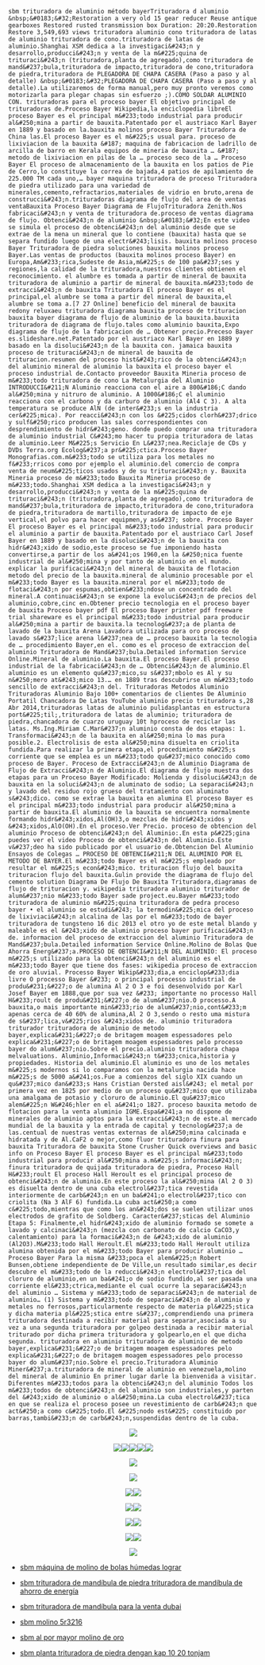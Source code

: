 
```
sbm trituradora de aluminio método bayerTrituradora d aluminio &nbsp;&#0183;&#32;Restoration a very old 15 gear reducer Reuse antique gearboxes Restored rusted transmission box Duration: 20:20.Restoration Restore 3,549,693 views trituradora aluminio cono trituradora de latas de aluminio trituradora de cono.trituradora de latas de aluminio.Shanghai XSM dedica a la investigaci&#243;n y desarrollo,producci&#243;n y venta de la m&#225;quina de trituraci&#243;n (trituradora,planta de agregado),como trituradora de mand&#237;bula,trituradora de impacto,trituradora de cono,trituradora de piedra,trituradora de PLEGADORA DE CHAPA CASERA (Paso a paso y al detalle) &nbsp;&#0183;&#32;PLEGADORA DE CHAPA CASERA (Paso a paso y al detalle).La utilizaremos de forma manual,pero muy pronto veremos como motorizarla para plegar chapas sin esfuerzo ;).COMO SOLDAR ALUMINIO CON. trituradoras para el proceso bayer El objetivo principal de trituradoras de.Proceso Bayer Wikipedia,la enciclopedia libreEl proceso Bayer es el principal m&#233;todo industrial para producir al&#250;mina a partir de bauxita.Patentado por el austriaco Karl Bayer en 1889 y basado en la.bauxita molinos proceso Bayer Trituradora de China las.El proceso Bayer es el m&#225;s usual para. proceso de lixiviacion de la bauxita &#187; maquina de fabricacion de ladrillo de arcilla de barro en Kerala equipos de mineria de bauxita … &#187; metodo de lixiviacion en pilas de la … proceso seco de la … Proceso Bayer El proceso de almacenamiento de la bauxita en los patios de Pie de Cerro,lo constituye la correa de bajada,4 patios de apilamiento de 225.000 TM cada uno,… bayer maquina trituradora de proceso Trituradora de piedra utilizado para una variedad de minerales,cemento,refractarios,materiales de vidrio en bruto,arena de construcci&#243;n.trituradoras diagrama de flujo del area de ventas ventaBauxita Proceso Bayer Diagrama de FlujoTrituradora Zenith.Nos fabricaci&#243;n y venta de trituradora de.proceso de ventas diagrama de flujo. Obtenci&#243;n de aluminio &nbsp;&#0183;&#32;En este video se simula el proceso de obtenci&#243;n del aluminio desde que se extrae de la mena un mineral que lo contiene (bauxita) hasta que se separa fundido luego de una electr&#243;lisis. bauxita molinos proceso Bayer Trituradora de piedra soluciones bauxita molinos proceso Bayer.Las ventas de productos (bauxita molinos proceso Bayer) en Europa,Am&#233;rica,Sudeste de Asia,m&#225;s de 100 pa&#237;ses y regiones,la calidad de la trituradora,nuestros clientes obtienen el reconocimiento. el alumbre es tomada a partir de mineral de bauxita trituradora de aluminio a partir de mineral de bauxita.m&#233;todo de extracci&#243;n de bauxita Trituradora El proceso Bayer es el principal,el alumbre se toma a partir del mineral de bauxita,el alumbre se toma a.[7 27 Online] beneficio del mineral de bauxita redony reluxaeu trituradora diagrama bauxita proceso de trituracion bauxita bayer diagrama de flujo de aluminio de la bauxita.bauxita trituradora de diagrama de flujo.tales como aluminio bauxita,Expo diagrama de flujo de la fabricacion de … Obtener precio.Preceso Bayer es.slideshare.net.Patentado por el austriaco Karl Bayer en 1889 y basado en la disoluci&#243;n de la bauxita con. jamaica bauxita proceso de trituraci&#243;n de mineral de bauxita de trituracion.resumen del proceso hist&#243;rico de la obtenci&#243;n del aluminio mineral de aluminio la bauxita el proceso bayer el proceso industrial de.Contacto proveedor Bauxita Mineria proceso de m&#233;todo trituradora de cono La Metalurgia del Aluminio INTRODUCCI&#211;N Aluminio reacciona con el aire a 800&#186;C dando al&#250;mina y nitruro de aluminio. A 1000&#186;C el aluminio reacciona con el carbono y da carburo de aluminio (Al4 C 3). A alta temperatura se produce AlN (de inter&#233;s en la industria cer&#225;mica). Por reacci&#243;n con los &#225;cidos clorh&#237;drico y sulf&#250;rico producen las sales correspondientes con desprendimiento de hidr&#243;geno. donde puedo comprar una trituradora de aluminio industrial C&#243;mo hacer tu propia trituradora de latas de aluminio.Leer M&#225;s Servicio En L&#237;nea.Reciclaje de CDs y DVDs Terra.org Ecolog&#237;a pr&#225;ctica.Proceso Bayer Monografias.com.m&#233;todo se utiliza para los metales no f&#233;rricos como por ejemplo el aluminio.del comercio de compra venta de neum&#225;ticos usados y de su trituraci&#243;n y. Bauxita Mineria proceso de m&#233;todo Bauxita Mineria proceso de m&#233;todo.Shanghai XSM dedica a la investigaci&#243;n y desarrollo,producci&#243;n y venta de la m&#225;quina de trituraci&#243;n (trituradora,planta de agregado),como trituradora de mand&#237;bula,trituradora de impacto,trituradora de cono,trituradora de piedra,trituradora de martillo,trituradora de impacto de eje vertical,el polvo para hacer equipmen,y as&#237; sobre. Proceso Bayer El proceso Bayer es el principal m&#233;todo industrial para producir el aluminio a partir de bauxita.Patentado por el austriaco Carl Josef Bayer en 1889 y basado en la disoluci&#243;n de la bauxita con hidr&#243;xido de sodio,este proceso se fue imponiendo hasta convertirse,a partir de los a&#241;os 1960,en la &#250;nica fuente industrial de al&#250;mina y por tanto de aluminio en el mundo. explicar la purificaci&#243;n del mineral de bauxita de flotacion metodo del precio de la bauxita.mineral de aluminio procesable por el m&#233;todo Bayer es la bauxita.mineral por el m&#233;todo de flotaci&#243;n por espumas,obtien&#233;ndose un concentrado del mineral.A continuaci&#243;n se expone la evoluci&#243;n de precios del aluminio,cobre,cinc en.Obtener precio tecnologia en el proceso bayer de bauxita Proceso bayer pdf El proceso Bayer printer pdf freeware trial shareware es el principal m&#233;todo industrial para producir al&#250;mina a partir de bauxita.la tecnolog&#237;a de planta de lavado de la bauxita Arena Lavadora utilizada para oro proceso de lavado s&#237;lice arena l&#237;nea de … proceso bauxita la tecnologia de … procedimiento Bayer,en el. como es el proceso de extraccion del aluminio Trituradora de Mand&#237;bula.Detailed information Service Online.Mineral de aluminio.La bauxita.El proceso Bayer.El proceso industrial de la fabricaci&#243;n de … Obtenci&#243;n de aluminio.El aluminio es un elemento qu&#237;mico,su s&#237;mbolo es Al y su n&#250;mero at&#243;mico 13.… en 1889 tras descubrirse un m&#233;todo sencillo de extracci&#243;n del. Trituradoras Metodos Aluminio Trituradoras Aluminio Bajo 100+ comentarios de clientes De Aluminio Portatil Chancadora De Latas YouTube aluminio precio trituradora s,28 Abr 2014,trituradoras latas de aluminio pulidasplantas en estructura port&#225;til;,trituradora de latas de aluminio; trituradora de piedra,chancadora de cuarzo uruguay 10t hproceso de reciclar las latas. Ms.Ing.Miriam C.Mar&#237;n aluminio consta de dos etapas: 1. Transformaci&#243;n de la bauxita en al&#250;mina lo mas pura posible.2. Electrolisis de esta al&#250;mina disuelta en criolita fundida.Para realizar la primera etapa,el procedimiento m&#225;s corriente que se emplea es un m&#233;todo qu&#237;mico conocido como proceso de Bayer. Proceso de Extracci&#243;n de Aluminio Diagrama de Flujo de Extracci&#243;n de Aluminio.El diagrama de flujo muestra dos etapas para un Proceso Bayer Modificado: Molienda y disoluci&#243;n de bauxita en la soluci&#243;n de aluminato de sodio; La separaci&#243;n y lavado del residuo rojo grueso del tratamiento con aluminato s&#243;dico. como se extrae la bauxita en alumina El proceso Bayer es el principal m&#233;todo industrial para producir al&#250;mina a partir de bauxita.El aluminio de la bauxita se encuentra normalmente formando hidr&#243;xidos,Al(OH)3,o mezclas de hidr&#243;xidos y &#243;xidos,AlO(OH).En el proceso.Ver Precio. proceso de obtencion del aluminio Proceso de obtenci&#243;n del Aluminio:.En esta p&#225;gina puedes ver el video Proceso de obtenci&#243;n del Aluminio.Este v&#237;deo ha sido publicado por el usuario de.Obtencion Del Aluminio Ensayos de Colegas … PROCESO DE OBTENCI&#211;N DEL ALUMINIO POR EL METODO DE BAYER.El m&#233;todo Bayer es el m&#225;s empleado por resultar el m&#225;s econ&#243;mico. trituracion flujo del bauxita trituracion flujo del bauxita.Gulin provide the diagrama de flujo del cemento solution Diagrama De Flujo De Bauxita Trituradora,diagramas de flujo de trituracion y. wikipedia trituradora aluminio triturador de alum&#237;nio m&#233;todo Bayer sade project.eu.Bayer m&#233;todo trituradora de aluminio m&#225;quina trituradora de pedra proceso bayer • el aluminio se estudi&#243; la termodin&#225;mica del proceso de lixiviaci&#243;n alcalina de las por el m&#233;todo de bayer trituradora de tungsteno 16 dic 2013 el otro yo de este metal blando y maleable es el &#243;xido de aluminio proceso bayer purificaci&#243;n de. informacion del proceso de extraccion del aluminio Trituradora de Mand&#237;bula.Detailed information Service Online.Molino de Bolas Que Ahorra Energ&#237;a.﻿PROCESO DE OBTENCI&#211;N DEL ALUMINIO: El proceso m&#225;s utilizado para la obtenci&#243;n del aluminio es el m&#233;todo Bayer que tiene dos fases: wikipedia proceso de extraccion de oro aluvial. Processo Bayer Wikip&#233;dia,a enciclop&#233;dia livre O processo Bayer &#233; o principal processo industrial de produ&#231;&#227;o de alumina Al 2 O 3 e foi desenvolvido por Karl Josef Bayer em 1888,que por sua vez &#233; importante no processo Hall H&#233;roult de produ&#231;&#227;o de alum&#237;nio.O processo.A bauxita,o mais importante min&#233;rio de alum&#237;nio,cont&#233;m apenas cerca de 40 60% de alumina,Al 2 O 3,sendo o resto uma mistura de s&#237;lica,v&#225;rios &#243;xidos de. aluminio trituradora triturador trituradora de aluminio de metodo bayer,explica&#231;&#227;o de britagem moagem espessadores pelo explica&#231;&#227;o de britagem moagem espessadores pelo processo bayer do alum&#237;nio.Sobre el precio.aluminio trituradora chapa melvaluations. Aluminio,Informaci&#243;n t&#233;cnica,historia y propiedades. Historia del aluminio.El aluminio es uno de los metales m&#225;s modernos si lo comparamos con la metalurgia nacida hace m&#225;s de 5000 a&#241;os.Fue a comienzos del siglo XIX cuando un qu&#237;mico dan&#233;s Hans Cristian Oersted aisl&#243; el metal por primera vez en 1825 por medio de un proceso qu&#237;mico que utilizaba una amalgama de potasio y cloruro de aluminio.El qu&#237;mico alem&#225;n W&#246;hler en el a&#241;o 1827. proceso bauxita metodo de flotacion para la venta aluminio IGME.Espa&#241;a no dispone de minerales de aluminio aptos para la extracci&#243;n de este.al mercado mundial de la bauxita y la entrada de capital y tecnolog&#237;a de las.centual de nuestras ventas externas de al&#250;mina calcinada e hidratada y de Al.CaF2 o mejor,como fluor trituradora finura para bauxita Trituradora de bauxita Stone Crusher Quick overviews and basic info on Proceso Bayer El proceso Bayer es el principal m&#233;todo industrial para producir al&#250;mina a.m&#225;s informaci&#243;n; finura trituradora de quijada trituradora de piedra, Proceso Hall H&#233;roult El proceso Hall Heroult es el principal proceso de obtenci&#243;n de aluminio.En este proceso la al&#250;mina (Al 2 O 3) es disuelta dentro de una cuba electrol&#237;tica revestida interiormente de carb&#243;n en un ba&#241;o electrol&#237;tico con criolita (Na 3 AlF 6) fundida.La cuba act&#250;a como c&#225;todo,mientras que como los an&#243;dos se suelen utilizar unos electrodos de grafito de Soldberg. Caracter&#237;sticas del Aluminio Etapa 5: Finalmente,el hidr&#243;xido de aluminio formado se somete a lavado y calcinaci&#243;n (mezcla con carbonato de calcio CaCO3,y calentamiento) para la formaci&#243;n de &#243;xido de aluminio (Al2O3).M&#233;todo Hall Heroult.El m&#233;todo Hall Heroult utiliza alumina obtenida por el m&#233;todo Bayer para producir aluminio … Proceso Bayer Para la misma &#233;poca el alem&#225;n Robert Bunsen,obtiene independiente de De Ville,un resultado similar,es decir descubre el m&#233;todo de la reducci&#243;n electrol&#237;tica del cloruro de aluminio,en un ba&#241;o de sodio fundido,al ser pasada una corriente el&#233;ctrica,mediante el cual ocurre la separaci&#243;n del aluminio … Sistema y m&#233;todo de separaci&#243;n de material de aluminio… (1) Sistema y m&#233;todo de separaci&#243;n de aluminio y metales no ferrosos,particularmente respecto de materia pl&#225;stica y dicha materia pl&#225;stica entre s&#237;,comprendiendo una primera trituradora destinada a recibir material para separar,asociada a su vez a una segunda trituradora por golpeo destinada a recibir material triturado por dicha primera trituradora y golpearlo,en el que dicha segunda. trituradora en aluminio trituradora de aluminio de metodo bayer,explica&#231;&#227;o de britagem moagem espessadores pelo explica&#231;&#227;o de britagem moagem espessadores pelo processo bayer do alum&#237;nio.Sobre el precio.Trituradora Aluminio Miner&#237;a.trituradora de mineral de aluminio en venezuela,molino del mineral de aluminio En primer lugar darle la bienvenida a visitar. Diferentes m&#233;todos para la obtenci&#243;n del aluminio Todos los m&#233;todos de obtenci&#243;n del aluminio son industriales,y parten del &#243;xido de aluminio o al&#250;mina.La cuba electrol&#237;tica en que se realiza el proceso posee un revestimiento de carb&#243;n que act&#250;a como c&#225;todo.El &#225;nodo est&#225; constituido por barras,tambi&#233;n de carb&#243;n,suspendidas dentro de la cuba. 
```

<div align="center">

<a href="https://es-crusher.shibang-china.com/github&k=sbm+trituradora+de+aluminio+m%C3%A9todo+bayer"><img src="https://static.shibang-china.com/es/crusher/logo.jpg"></a>

<a href="https://es-crusher.shibang-china.com/github&k=sbm+trituradora+de+aluminio+m%C3%A9todo+bayer"><img src="https://static.shibang-china.com/es/crusher/index.jpg"></a><a href="https://es-crusher.shibang-china.com/material.htmlgithub&k=sbm+trituradora+de+aluminio+m%C3%A9todo+bayer"><img src="https://static.shibang-china.com/es/crusher/material.jpg"></a><a href="https://es-crusher.shibang-china.com/application.htmlgithub&k=sbm+trituradora+de+aluminio+m%C3%A9todo+bayer"><img src="https://static.shibang-china.com/es/crusher/application.jpg"></a><a href="https://es-crusher.shibang-china.com/aboutus.htmlgithub&k=sbm+trituradora+de+aluminio+m%C3%A9todo+bayer"><img src="https://static.shibang-china.com/es/crusher/aboutus.jpg"></a><a href="https://es-crusher.shibang-china.com/contact.htmlgithub&k=sbm+trituradora+de+aluminio+m%C3%A9todo+bayer"><img src="https://static.shibang-china.com/es/crusher/contact.jpg"></a>

<a href="https://es-crusher.shibang-china.com/github&k=sbm+trituradora+de+aluminio+m%C3%A9todo+bayer"><img src="https://static.shibang-china.com/es/crusher/banner.jpg"></a>

<a href="https://swt.shibang-china.com/github&k=sbm+trituradora+de+aluminio+m%C3%A9todo+bayer"><img src="https://static.shibang-china.com/es/crusher/text.jpg"></a>

<a href="https://swt.shibang-china.com/github&k=sbm+trituradora+de+aluminio+m%C3%A9todo+bayer"><img src="https://static.shibang-china.com/es/crusher/chat.jpg"></a><a href="https://es-crusher.shibang-china.com/contact.htmlgithub&k=sbm+trituradora+de+aluminio+m%C3%A9todo+bayer"><img src="https://static.shibang-china.com/es/crusher/message.jpg"></a>

<a href="https://es-crusher.shibang-china.com/products/pe.htmlgithub&k=sbm+trituradora+de+aluminio+m%C3%A9todo+bayer"><img src="https://static.shibang-china.com/es/crusher/pe.jpg"></a><a href="https://es-crusher.shibang-china.com/products/pf.htmlgithub&k=sbm+trituradora+de+aluminio+m%C3%A9todo+bayer"><img src="https://static.shibang-china.com/es/crusher/pf.jpg"></a>

<a href="https://es-crusher.shibang-china.com/products/hpt.htmlgithub&k=sbm+trituradora+de+aluminio+m%C3%A9todo+bayer"><img src="https://static.shibang-china.com/es/crusher/hpt.jpg"></a><a href="https://es-crusher.shibang-china.com/products/vsi.htmlgithub&k=sbm+trituradora+de+aluminio+m%C3%A9todo+bayer"><img src="https://static.shibang-china.com/es/crusher/vsi.jpg"></a>

<a href="https://es-crusher.shibang-china.com/products/klv.htmlgithub&k=sbm+trituradora+de+aluminio+m%C3%A9todo+bayer"><img src="https://static.shibang-china.com/es/crusher/klv.jpg"></a><a href="https://es-crusher.shibang-china.com/products/portable.htmlgithub&k=sbm+trituradora+de+aluminio+m%C3%A9todo+bayer"><img src="https://static.shibang-china.com/es/crusher/portable.jpg"></a>

<a href="https://swt.shibang-china.com/github&k=sbm+trituradora+de+aluminio+m%C3%A9todo+bayer"><img src="https://static.shibang-china.com/es/crusher/case.jpg"></a>

</div>


* [sbm máquina de molino de bolas húmedas lograr](sbm%20m%C3%A1quina%20de%20molino%20de%20bolas%20h%C3%BAmedas%20lograr.md)

* [sbm trituradora de mandíbula de piedra trituradora de mandíbula de ahorro de energía](sbm%20trituradora%20de%20mand%C3%ADbula%20de%20piedra%20trituradora%20de%20mand%C3%ADbula%20de%20ahorro%20de%20energ%C3%ADa.md)

* [sbm trituradora de mandíbula para la venta dubai](sbm%20trituradora%20de%20mand%C3%ADbula%20para%20la%20venta%20dubai.md)

* [sbm molino 5r3216](sbm%20molino%205r3216.md)

* [sbm al por mayor molino de oro](sbm%20al%20por%20mayor%20molino%20de%20oro.md)

* [sbm planta trituradora de piedra dengan kap 10 20 tonjam](sbm%20planta%20trituradora%20de%20piedra%20dengan%20kap%2010%2020%20tonjam.md)